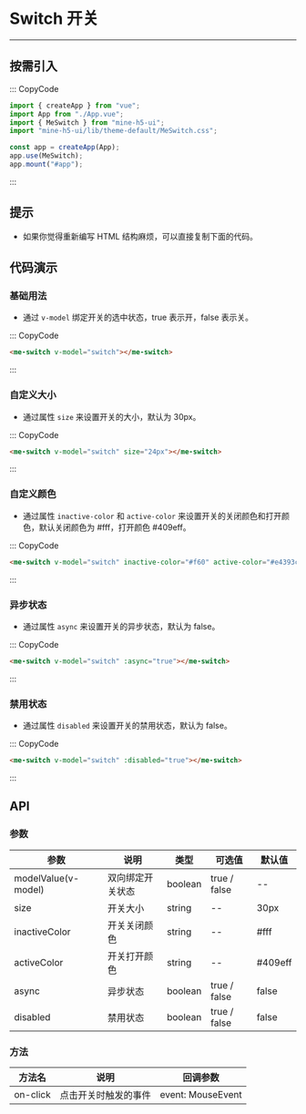 # Switch 开关

---

## 按需引入

::: CopyCode

```JavaScript
import { createApp } from "vue";
import App from "./App.vue";
import { MeSwitch } from "mine-h5-ui";
import "mine-h5-ui/lib/theme-default/MeSwitch.css";

const app = createApp(App);
app.use(MeSwitch);
app.mount("#app");
```

:::

## 提示

- 如果你觉得重新编写 HTML 结构麻烦，可以直接复制下面的代码。

## 代码演示

### 基础用法

- 通过 `v-model` 绑定开关的选中状态，true 表示开，false 表示关。

::: CopyCode

```HTML
<me-switch v-model="switch"></me-switch>
```

:::

### 自定义大小

- 通过属性 `size` 来设置开关的大小，默认为 30px。

::: CopyCode

```HTML
<me-switch v-model="switch" size="24px"></me-switch>
```

:::

### 自定义颜色

- 通过属性 `inactive-color` 和 `active-color` 来设置开关的关闭颜色和打开颜色，默认关闭颜色为 #fff，打开颜色 #409eff。

::: CopyCode

```HTML
<me-switch v-model="switch" inactive-color="#f60" active-color="#e4393c"></me-switch>
```

:::

### 异步状态

- 通过属性 `async` 来设置开关的异步状态，默认为 false。

::: CopyCode

```HTML
<me-switch v-model="switch" :async="true"></me-switch>
```

:::

### 禁用状态

- 通过属性 `disabled` 来设置开关的禁用状态，默认为 false。

::: CopyCode

```HTML
<me-switch v-model="switch" :disabled="true"></me-switch>
```

:::

## API

### 参数

| 参数                | 说明             | 类型    | 可选值       | 默认值  |
|---------------------|------------------|---------|--------------|---------|
| modelValue(v-model) | 双向绑定开关状态 | boolean | true / false | --      |
| size                | 开关大小         | string  | --           | 30px    |
| inactiveColor       | 开关关闭颜色     | string  | --           | #fff    |
| activeColor         | 开关打开颜色     | string  | --           | #409eff |
| async               | 异步状态         | boolean | true / false | false   |
| disabled            | 禁用状态         | boolean | true / false | false   |

### 方法

| 方法名   | 说明                 | 回调参数          |
|----------|----------------------|-------------------|
| on-click | 点击开关时触发的事件 | event: MouseEvent |

